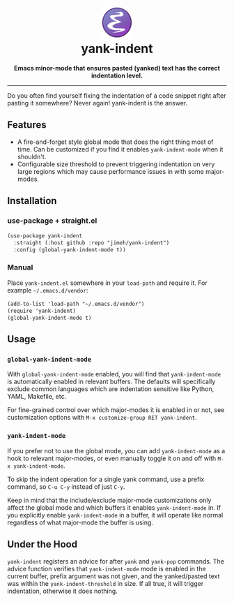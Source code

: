 <h1 align="center">
  <img width="72px" src="https://github.com/emacs-mirror/emacs/raw/emacs-28.2/etc/images/icons/hicolor/scalable/apps/emacs.svg" alt="Logo"><br />
  yank-indent
</h1>

<p align="center">
  <strong>
    Emacs minor-mode that ensures pasted (yanked) text has the correct indentation level.
  </strong>
</p>

---

Do you often find yourself fixing the indentation of a code snippet right after
pasting it somewhere? Never again! yank-indent is the answer.

## Features

- A fire-and-forget style global mode that does the right thing most of time.
  Can be customized if you find it enables `yank-indent-mode` when it shouldn't.
- Configurable size threshold to prevent triggering indentation on very large
  regions which may cause performance issues in with some major-modes.

## Installation

### use-package + straight.el

```elisp
(use-package yank-indent
  :straight (:host github :repo "jimeh/yank-indent")
  :config (global-yank-indent-mode t))
```

### Manual

Place `yank-indent.el` somewhere in your `load-path` and require it. For example
`~/.emacs.d/vendor`:

```elisp
(add-to-list 'load-path "~/.emacs.d/vendor")
(require 'yank-indent)
(global-yank-indent-mode t)
```

## Usage

### `global-yank-indent-mode`

With `global-yank-indent-mode` enabled, you will find that `yank-indent-mode` is
automatically enabled in relevant buffers. The defaults will specifically
exclude common languages which are indentation sensitive like Python, YAML,
Makefile, etc.

For fine-grained control over which major-modes it is enabled in or not, see
customization options with `M-x customize-group RET yank-indent`.

### `yank-indent-mode`

If you prefer not to use the global mode, you can add `yank-indent-mode` as a
hook to relevant major-modes, or even manually toggle it on and off with
`M-x yank-indent-mode`.

To skip the indent operation for a single yank command, use a prefix command, so
`C-u C-y` instead of just `C-y`.

Keep in mind that the include/exclude major-mode customizations only affect the
global mode and which buffers it enables `yank-indent-mode` in. If you
explicitly enable `yank-indent-mode` in a buffer, it will operate like normal
regardless of what major-mode the buffer is using.

## Under the Hood

`yank-indent` registers an advice for after `yank` and `yank-pop` commands. The
advice function verifies that `yank-indent-mode` mode is enabled in the current
buffer, prefix argument was not given, and the yanked/pasted text was within the
`yank-indent-threshold` in size. If all true, it will trigger indentation,
otherwise it does nothing.
